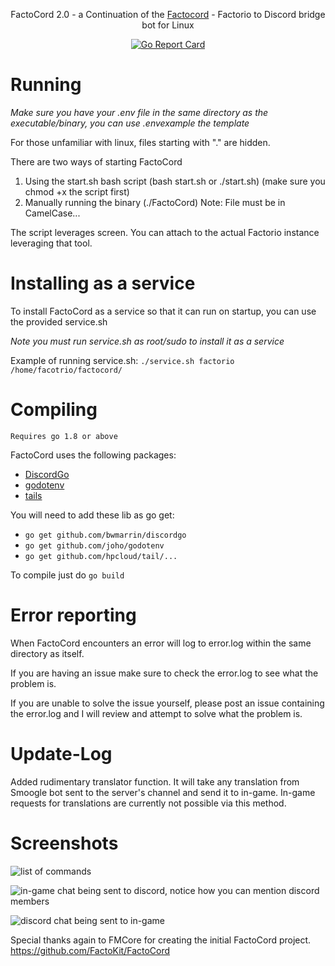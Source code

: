 <p align="center">FactoCord 2.0 - a Continuation of the <a href="https://github.com/FactoKit/FactoCord">Factocord</a> - Factorio to Discord bridge bot for Linux</p>
<p align="center">
<a href="https://goreportcard.com/report/github.com/thecmdradama/FactoCord-2.0"><img src="https://goreportcard.com/badge/github.com/thecmdradama/FactoCord-2.0" alt="Go Report Card"></a>
</p>

# Running
*Make sure you have your .env file in the same directory as the executable/binary, you can use .envexample the template*

For those unfamiliar with linux, files starting with "." are hidden. 

There are two ways of starting FactoCord

1. Using the start.sh bash script (bash start.sh or ./start.sh) (make sure you chmod +x the script first)
2. Manually running the binary (./FactoCord) Note: File must be in CamelCase... 

The script leverages screen.  You can attach to the actual Factorio instance leveraging that tool.

# Installing as a service

To install FactoCord as a service so that it can run on startup, you can use the provided service.sh

*Note you must run service.sh as root/sudo to install it as a service*

Example of running service.sh:
`./service.sh factorio /home/facotrio/factocord/`


# Compiling

`Requires go 1.8 or above`

FactoCord uses the following packages:

- [DiscordGo](https://github.com/bwmarrin/discordgo)
- [godotenv](https://github.com/joho/godotenv/)
- [tails](https://github.com/hpcloud/tail)

You will need to add these lib as go get:

- `go get github.com/bwmarrin/discordgo`
- `go get github.com/joho/godotenv`
- `go get github.com/hpcloud/tail/...`

To compile just do `go build`


# Error reporting

When FactoCord encounters an error will log to error.log within the same directory as itself.

If you are having an issue make sure to check the error.log to see what the problem is.

If you are unable to solve the issue yourself, please post an issue containing the error.log and I will review and attempt to solve what the problem is.

# Update-Log

Added rudimentary translator function.  It will take any translation from Smoogle bot sent to the server's channel and send it to in-game.   In-game requests for translations are currently not possible via this method.


# Screenshots

<p><img src="https://i.imgur.com/nrPMtBK.png" alt="list of commands"></p>
<p><img src="http://i.imgur.com/dztOTrk.png" alt="in-game chat being sent to discord, notice how you can mention discord members"></p>
<p><img src="http://i.imgur.com/Npl0vBb.png" alt="discord chat being sent to in-game"></p>


Special thanks again to FMCore for creating the initial FactoCord project. https://github.com/FactoKit/FactoCord


